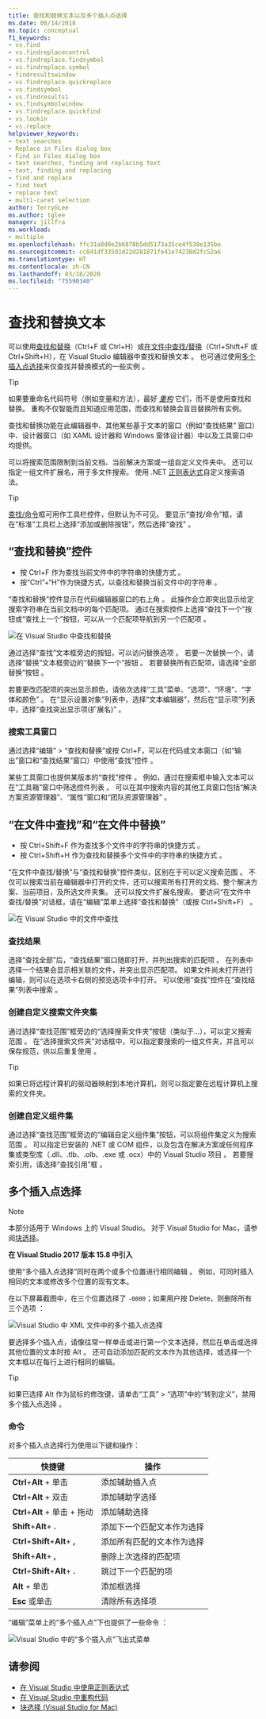 ```yaml
---
title: 查找和替换文本以及多个插入点选择
ms.date: 08/14/2018
ms.topic: conceptual
f1_keywords:
- vs.find
- vs.findreplacecontrol
- vs.findreplace.findsymbol
- vs.findreplace.symbol
- findresultswindow
- vs.findreplace.quickreplace
- vs.findsymbol
- vs.findresults1
- vs,findsymbolwindow
- vs.findreplace.quickfind
- vs.lookin
- vs.replace
helpviewer_keywords:
- text searches
- Replace in Files dialog box
- Find in Files dialog box
- text searches, finding and replacing text
- text, finding and replacing
- find and replace
- find text
- replace text
- multi-caret selection
author: TerryGLee
ms.author: tglee
manager: jillfra
ms.workload:
- multiple
ms.openlocfilehash: ffc31a0d0e2b6878b5dd5173a35ce4f538e135be
ms.sourcegitcommit: cc841df335d1d22d281871fe41e74238d2fc52a6
ms.translationtype: HT
ms.contentlocale: zh-CN
ms.lasthandoff: 03/18/2020
ms.locfileid: "75590340"
---
```

# <a name="find-and-replace-text"></a>查找和替换文本

可以使用[查找和替换](#find-and-replace-control)（Ctrl+F 或 Ctrl+H）或[在文件中查找/替换](#find-in-files-and-replace-in-files)（Ctrl+Shift+F 或 Ctrl+Shift+H），在 Visual Studio 编辑器中查找和替换文本           。 也可通过使用[多个插入点选择](#multi-caret-selection)来仅查找并替换模式的一些实例   。

> [!TIP]
> 如果要重命名代码符号（例如变量和方法），最好 *[重构](../ide/reference/rename.md)* 它们，而不是使用查找和替换。 重构不仅智能而且知道应用范围，而查找和替换会盲目替换所有实例。

查找和替换功能在此编辑器中、其他某些基于文本的窗口（例如“查找结果”  窗口）中、设计器窗口（如 XAML 设计器和 Windows 窗体设计器）中以及工具窗口中均提供。

可以将搜索范围限制到当前文档、当前解决方案或一组自定义文件夹中。 还可以指定一组文件扩展名，用于多文件搜索。 使用 .NET [正则表达式](../ide/using-regular-expressions-in-visual-studio.md)自定义搜索语法。

> [!TIP]
> [查找/命令](../ide/find-command-box.md)框可用作工具栏控件，但默认为不可见。 要显示“查找/命令”框，请在“标准”工具栏上选择“添加或删除按钮”，然后选择“查找”     。

## <a name="find-and-replace-control"></a>“查找和替换”控件

- 按 Ctrl+F 作为查找当前文件中的字符串的快捷方式    。
- 按“Ctrl”+“H”作为快捷方式，以查找和替换当前文件中的字符串    。

“查找和替换”控件显示在代码编辑器窗口的右上角  。 此操作会立即突出显示给定搜索字符串在当前文档中的每个匹配项。 通过在搜索控件上选择“查找下一个”按钮或“查找上一个”按钮，可以从一个匹配项导航到另一个匹配项   。

![在 Visual Studio 中查找和替换](media/find-and-replace-box.png)

通过选择“查找”文本框旁边的按钮，可以访问替换选项  。 若要一次替换一个，请选择“替换”文本框旁边的“替换下一个”按钮   。 若要替换所有匹配项，请选择“全部替换”按钮  。

若要更改匹配项的突出显示颜色，请依次选择“工具”菜单、“选项”、“环境”、“字体和颜色”     。 在“显示设置对象”列表中，选择“文本编辑器”，然后在“显示项”列表中，选择“查找突出显示项(扩展名)”     。

### <a name="search-tool-windows"></a>搜索工具窗口

通过选择“编辑” > “查找和替换”或按 Ctrl+F，可以在代码或文本窗口（如“输出”窗口和“查找结果”窗口）中使用“查找”控件       。

某些工具窗口也提供某版本的“查找”控件  。 例如，通过在搜索框中输入文本可以在“工具箱”窗口中筛选控件列表  。 可以在其中搜索内容的其他工具窗口包括“解决方案资源管理器”、“属性”窗口和“团队资源管理器”    。

## <a name="find-in-files-and-replace-in-files"></a>“在文件中查找”和“在文件中替换”

- 按 Ctrl+Shift+F 作为查找多个文件中的字符串的快捷方式     。
- 按 Ctrl+Shift+H 作为查找和替换多个文件中的字符串的快捷方式     。

“在文件中查找/替换”与“查找和替换”控件类似，区别在于可以定义搜索范围   。 不仅可以搜索当前在编辑器中打开的文件，还可以搜索所有打开的文档、整个解决方案、当前项目，及所选文件夹集。 还可以按文件扩展名搜索。 要访问“在文件中查找/替换”对话框，请在“编辑”菜单上选择“查找和替换”（或按 Ctrl+Shift+F）       。

![在 Visual Studio 中的文件中查找](media/find-in-files-box.png)

### <a name="find-results"></a>查找结果

选择“查找全部”后，“查找结果”窗口随即打开，并列出搜索的匹配项   。 在列表中选择一个结果会显示相关联的文件，并突出显示匹配项。 如果文件尚未打开进行编辑，则可以在选项卡右侧的预览选项卡中打开。 可以使用“查找”控件在“查找结果”列表中搜索   。

### <a name="create-custom-search-folder-sets"></a>创建自定义搜索文件夹集

通过选择“查找范围”框旁边的“选择搜索文件夹”按钮（类似于...），可以定义搜索范围    。 在“选择搜索文件夹”对话框中，可以指定要搜索的一组文件夹，并且可以保存规范，供以后重复使用  。

> [!TIP]
> 如果已将远程计算机的驱动器映射到本地计算机，则可以指定要在远程计算机上搜索的文件夹。

### <a name="create-custom-component-sets"></a>创建自定义组件集

通过选择“查找范围”框旁边的“编辑自定义组件集”按钮，可以将组件集定义为搜索范围   。 可以指定已安装的 .NET 或 COM 组件，以及包含在解决方案或任何程序集或类型库（.dll、.tlb、.olb、.exe 或 .ocx）中的 Visual Studio 项目      。 若要搜索引用，请选择“查找引用”框  。

## <a name="multi-caret-selection"></a>多个插入点选择

> [!NOTE]
> 本部分适用于 Windows 上的 Visual Studio。 对于 Visual Studio for Mac，请参阅[块选择](/visualstudio/mac/block-selection)。

**在 Visual Studio 2017 版本 15.8 中引入**

使用“多个插入点选择”同时在两个或多个位置进行相同编辑  。 例如，可同时插入相同的文本或修改多个位置的现有文本。

在以下屏幕截图中，在三个位置选择了 `-0000`；如果用户按 Delete，则删除所有三个选项  ：

![Visual Studio 中 XML 文件中的多个插入点选择](media/multi-caret-selection.png)

要选择多个插入点，请像往常一样单击或进行第一个文本选择，然后在单击或选择其他位置的文本时按 Alt  。 还可自动添加匹配的文本作为其他选择，或选择一个文本框以在每行上进行相同的编辑。

> [!TIP]
> 如果已选择 Alt 作为鼠标的修改键，请单击“工具” > “选项”中的“转到定义”，禁用多个插入点选择    。

### <a name="commands"></a>命令

对多个插入点选择行为使用以下键和操作：

|快捷键|操作|
|-|-|
|**Ctrl**+**Alt** + 单击|添加辅助插入点|
|**Ctrl**+**Alt** + 双击|添加辅助字选择|
|**Ctrl**+**Alt** + 单击 + 拖动|添加辅助选择|
|**Shift**+**Alt**+ **.**|添加下一个匹配文本作为选择|
|**Ctrl**+**Shift**+**Alt**+ **,**|添加所有匹配的文本作为选择|
|**Shift**+**Alt**+ **,**|删除上次选择的匹配项|
|**Ctrl**+**Shift**+**Alt**+ **.**|跳过下一个匹配的项|
|**Alt** + 单击|添加框选择|
|**Esc** 或单击|清除所有选择项|

“编辑”菜单上的“多个插入点”下也提供了一些命令   ：

![Visual Studio 中的“多个插入点”飞出式菜单](media/edit-menu-multiple-carets.png)

## <a name="see-also"></a>请参阅

- [在 Visual Studio 中使用正则表达式](../ide/using-regular-expressions-in-visual-studio.md)
- [在 Visual Studio 中重构代码](../ide/refactoring-in-visual-studio.md)
- [块选择 (Visual Studio for Mac)](/visualstudio/mac/block-selection)
